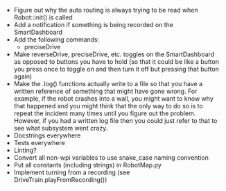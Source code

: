 * Figure out why the auto routing is always trying to be read when Robot::init() is called
* Add a notification if something is being recorded on the SmartDashboard
* Add the following commands:
    * preciseDrive
* Make reverseDrive, preciseDrive, etc. toggles on the SmartDashboard as opposed to buttons you have to hold (so that it could be like a button you press once to toggle on and then turn it off but pressing that button again)
* Make the .log() functions actually write to a file so that you have a written reference of something that might have gone wrong. For example, if the robot crashes into a wall, you might want to know why that happened and you might think that the only way to do so is to repeat the incident many times until you figure out the problem. However, if you had a written log file then you could just refer to that to see what subsystem went crazy.
* Docstrings everywhere
* Tests everywhere
* Linting?
* Convert all non-wpi variables to use snake_case naming convention
* Put all constants (including strings) in RobotMap.py
* Implement turning from a recording (see DriveTrain.playFromRecording())